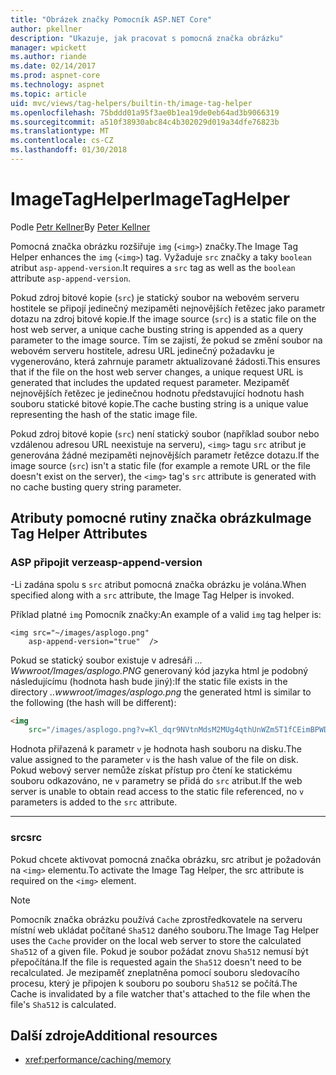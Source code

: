 ```yaml
---
title: "Obrázek značky Pomocník ASP.NET Core"
author: pkellner
description: "Ukazuje, jak pracovat s pomocná značka obrázku"
manager: wpickett
ms.author: riande
ms.date: 02/14/2017
ms.prod: aspnet-core
ms.technology: aspnet
ms.topic: article
uid: mvc/views/tag-helpers/builtin-th/image-tag-helper
ms.openlocfilehash: 75bddd01a95f3ae0b1ea19de0eb64ad3b9066319
ms.sourcegitcommit: a510f38930abc84c4b302029d019a34dfe76823b
ms.translationtype: MT
ms.contentlocale: cs-CZ
ms.lasthandoff: 01/30/2018
---
```

# <a name="imagetaghelper"></a><span data-ttu-id="cda80-103">ImageTagHelper</span><span class="sxs-lookup"><span data-stu-id="cda80-103">ImageTagHelper</span></span>

<span data-ttu-id="cda80-104">Podle [Petr Kellner](http://peterkellner.net)</span><span class="sxs-lookup"><span data-stu-id="cda80-104">By [Peter Kellner](http://peterkellner.net)</span></span> 

<span data-ttu-id="cda80-105">Pomocná značka obrázku rozšiřuje `img` (`<img>`) značky.</span><span class="sxs-lookup"><span data-stu-id="cda80-105">The Image Tag Helper enhances the `img` (`<img>`) tag.</span></span> <span data-ttu-id="cda80-106">Vyžaduje `src` značky a taky `boolean` atribut `asp-append-version`.</span><span class="sxs-lookup"><span data-stu-id="cda80-106">It requires a `src` tag as well as the `boolean` attribute `asp-append-version`.</span></span>

<span data-ttu-id="cda80-107">Pokud zdroj bitové kopie (`src`) je statický soubor na webovém serveru hostitele se připojí jedinečný mezipaměti nejnovějších řetězec jako parametr dotazu na zdroj bitové kopie.</span><span class="sxs-lookup"><span data-stu-id="cda80-107">If the image source (`src`) is a static file on the host web server, a unique cache busting string is appended as a query parameter to the image source.</span></span> <span data-ttu-id="cda80-108">Tím se zajistí, že pokud se změní soubor na webovém serveru hostitele, adresu URL jedinečný požadavku je vygenerováno, která zahrnuje parametr aktualizované žádosti.</span><span class="sxs-lookup"><span data-stu-id="cda80-108">This ensures that if the file on the host web server changes, a unique request URL is generated that includes the updated request parameter.</span></span> <span data-ttu-id="cda80-109">Mezipaměť nejnovějších řetězec je jedinečnou hodnotu představující hodnotu hash souboru statické bitové kopie.</span><span class="sxs-lookup"><span data-stu-id="cda80-109">The cache busting string is a unique value representing the hash of the static image file.</span></span>

<span data-ttu-id="cda80-110">Pokud zdroj bitové kopie (`src`) není statický soubor (například soubor nebo vzdálenou adresou URL neexistuje na serveru), `<img>` tagu `src` atribut je generována žádné mezipaměti nejnovějších parametr řetězce dotazu.</span><span class="sxs-lookup"><span data-stu-id="cda80-110">If the image source (`src`) isn't a static file (for example a remote URL or the file doesn't exist on the server), the `<img>` tag's `src` attribute is generated with no cache busting query string parameter.</span></span>

## <a name="image-tag-helper-attributes"></a><span data-ttu-id="cda80-111">Atributy pomocné rutiny značka obrázku</span><span class="sxs-lookup"><span data-stu-id="cda80-111">Image Tag Helper Attributes</span></span>


### <a name="asp-append-version"></a><span data-ttu-id="cda80-112">ASP připojit verze</span><span class="sxs-lookup"><span data-stu-id="cda80-112">asp-append-version</span></span>

<span data-ttu-id="cda80-113">-Li zadána spolu s `src` atribut pomocná značka obrázku je volána.</span><span class="sxs-lookup"><span data-stu-id="cda80-113">When specified along with a `src` attribute, the Image Tag Helper is invoked.</span></span>

<span data-ttu-id="cda80-114">Příklad platné `img` Pomocník značky:</span><span class="sxs-lookup"><span data-stu-id="cda80-114">An example of a valid `img` tag helper is:</span></span>

```cshtml
<img src="~/images/asplogo.png" 
    asp-append-version="true"  />
```

<span data-ttu-id="cda80-115">Pokud se statický soubor existuje v adresáři *... Wwwroot/Images/asplogo.PNG* generovaný kód jazyka html je podobný následujícímu (hodnota hash bude jiný):</span><span class="sxs-lookup"><span data-stu-id="cda80-115">If the static file exists in the directory *..wwwroot/images/asplogo.png* the generated html is similar to the following (the hash will be different):</span></span>

```html
<img 
    src="/images/asplogo.png?v=Kl_dqr9NVtnMdsM2MUg4qthUnWZm5T1fCEimBPWDNgM"/>
```

<span data-ttu-id="cda80-116">Hodnota přiřazená k parametr `v` je hodnota hash souboru na disku.</span><span class="sxs-lookup"><span data-stu-id="cda80-116">The value assigned to the parameter `v` is the hash value of the file on disk.</span></span> <span data-ttu-id="cda80-117">Pokud webový server nemůže získat přístup pro čtení ke statickému souboru odkazováno, ne `v` parametry se přidá do `src` atribut.</span><span class="sxs-lookup"><span data-stu-id="cda80-117">If the web server is unable to obtain read access to the static file referenced,  no `v` parameters is added to the `src` attribute.</span></span>

- - -

### <a name="src"></a><span data-ttu-id="cda80-118">src</span><span class="sxs-lookup"><span data-stu-id="cda80-118">src</span></span>

<span data-ttu-id="cda80-119">Pokud chcete aktivovat pomocná značka obrázku, src atribut je požadován na `<img>` elementu.</span><span class="sxs-lookup"><span data-stu-id="cda80-119">To activate the Image Tag Helper, the src attribute is required on the `<img>` element.</span></span> 

> [!NOTE]
> <span data-ttu-id="cda80-120">Pomocník značka obrázku používá `Cache` zprostředkovatele na serveru místní web ukládat počítané `Sha512` daného souboru.</span><span class="sxs-lookup"><span data-stu-id="cda80-120">The Image Tag Helper uses the `Cache` provider on the local web server to store the calculated `Sha512` of a given file.</span></span> <span data-ttu-id="cda80-121">Pokud je soubor požádat znovu `Sha512` nemusí být přepočítána.</span><span class="sxs-lookup"><span data-stu-id="cda80-121">If the file is requested again the `Sha512` doesn't need to be recalculated.</span></span> <span data-ttu-id="cda80-122">Je mezipaměť zneplatněna pomocí souboru sledovacího procesu, který je připojen k souboru po souboru `Sha512` se počítá.</span><span class="sxs-lookup"><span data-stu-id="cda80-122">The Cache is invalidated by a file watcher that's attached to the file when the file's `Sha512` is calculated.</span></span>

## <a name="additional-resources"></a><span data-ttu-id="cda80-123">Další zdroje</span><span class="sxs-lookup"><span data-stu-id="cda80-123">Additional resources</span></span>

* <xref:performance/caching/memory>
